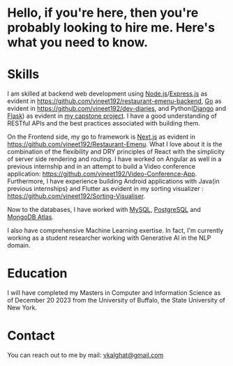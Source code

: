 # Hello, if you're here, then you're probably looking to hire me. Here's what you need to know.

# Skills
I am skilled at backend web development using [Node.js](https://nodejs.org/en)/[Express.js](https://expressjs.com/) as evident in https://github.com/vineet192/restaurant-emenu-backend, [Go](https://go.dev/) as evident in https://github.com/vineet192/dev-diaries, and Python([Django](https://www.djangoproject.com/) and [Flask](https://flask.palletsprojects.com/en/3.0.x/)) as evident in [my capstone project](https://www.youtube.com/watch?v=1wWuwWfDwkM).
I have a good understanding of RESTful APIs and the best practices associated with building them.

On the Frontend side, my go to framework is [Next.js](https://nextjs.org/) as evident in https://github.com/vineet192/Restaurant-Emenu. What I love about it is the combination of the flexibility and DRY principles of React with the simplicity of server side rendering and routing. 
I have worked on Angular as well in a previous internship and in an attempt to build a Video conference application: https://github.com/vineet192/Video-Conference-App. Furthermore, I have experience building Android applications 
with Java(in previous internships) and Flutter as evident in my sorting visualizer : https://github.com/vineet192/Sorting-Visualiser.

Now to the databases, I have worked with [MySQL](https://www.mysql.com/), [PostgreSQL](https://www.postgresql.org/) and [MongoDB Atlas](https://www.mongodb.com/atlas/database).

I also have comprehensive Machine Learning exertise. In fact, I'm currently working as a student researcher working with Generative AI in the NLP domain.

# Education
I will have completed my Masters in Computer and Information Science as of December 20 2023 from the University of Buffalo, the State University of New York.

# Contact
You can reach out to me by mail: vkalghat@gmail.com

